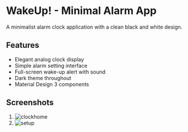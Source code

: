 # WakeUp! - Minimal Alarm App
A minimalist alarm clock application with a clean black and white design.

## Features
- Elegant analog clock display
- Simple alarm setting interface
- Full-screen wake-up alert with sound
- Dark theme throughout
- Material Design 3 components

## Screenshots
1. ![clockhome](https://github.com/user-attachments/assets/432c1fbe-e838-449b-9651-eeecbf7badb8)
2. ![setup](https://github.com/user-attachments/assets/fdeb6210-387f-448a-8731-045680c81f26)


